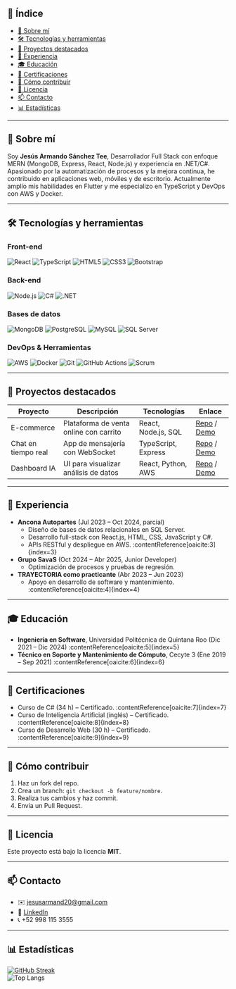 <!-- Tabla de contenido -->
## 📑 Índice
- [👋 Sobre mí](#-sobre-mí)
- [🛠️ Tecnologías y herramientas](#️-tecnologías-y-herramientas)
- [🚀 Proyectos destacados](#-proyectos-destacados)
- [💼 Experiencia](#-experiencia)
- [🎓 Educación](#-educación)
- [📜 Certificaciones](#-certificaciones)
- [🤝 Cómo contribuir](#-cómo-contribuir)
- [📄 Licencia](#-licencia)
- [📫 Contacto](#-contacto)
- [📊 Estadísticas](#-estadísticas)

---

## 👋 Sobre mí
Soy **Jesús Armando Sánchez Tee**, Desarrollador Full Stack con enfoque MERN (MongoDB, Express, React, Node.js) y experiencia en .NET/C#. Apasionado por la automatización de procesos y la mejora continua, he contribuido en aplicaciones web, móviles y de escritorio. Actualmente amplío mis habilidades en Flutter y me especializo en TypeScript y DevOps con AWS y Docker.

---

## 🛠️ Tecnologías y herramientas

### Front-end
![React](https://img.shields.io/static/v1?style=for-the-badge&message=React&logo=react&logoColor=61DAFB&color=20232A)
![TypeScript](https://img.shields.io/static/v1?style=for-the-badge&message=TypeScript&logo=typescript&logoColor=3178C6&color=FFFFFF)
![HTML5](https://img.shields.io/static/v1?style=for-the-badge&message=HTML5&logo=html5&logoColor=E34F26&color=FFFFFF)
![CSS3](https://img.shields.io/static/v1?style=for-the-badge&message=CSS3&logo=css3&logoColor=1572B6&color=FFFFFF)
![Bootstrap](https://img.shields.io/static/v1?style=for-the-badge&message=Bootstrap&logo=bootstrap&logoColor=7952B3&color=FFFFFF)

### Back-end
![Node.js](https://img.shields.io/static/v1?style=for-the-badge&message=Node.js&logo=node.js&logoColor=339933&color=FFFFFF)
![C#](https://img.shields.io/static/v1?style=for-the-badge&message=C%23&logo=c-sharp&logoColor=239120&color=FFFFFF)
![.NET](https://img.shields.io/static/v1?style=for-the-badge&message=.NET&logo=.net&logoColor=FFFFFF&color=512BD4)

### Bases de datos
![MongoDB](https://img.shields.io/static/v1?style=for-the-badge&message=MongoDB&logo=mongodb&logoColor=47A248&color=FFFFFF)
![PostgreSQL](https://img.shields.io/static/v1?style=for-the-badge&message=PostgreSQL&logo=postgresql&logoColor=4169E1&color=FFFFFF)
![MySQL](https://img.shields.io/static/v1?style=for-the-badge&message=MySQL&logo=mysql&logoColor=4479A1&color=FFFFFF)
![SQL Server](https://img.shields.io/static/v1?style=for-the-badge&message=SQL%20Server&logo=microsoft-sql-server&logoColor=CC2927&color=FFFFFF)

### DevOps & Herramientas
![AWS](https://img.shields.io/static/v1?style=for-the-badge&message=AWS&logo=amazon-aws&logoColor=FFFFFF&color=232F3E)
![Docker](https://img.shields.io/static/v1?style=for-the-badge&message=Docker&logo=docker&logoColor=2496ED&color=FFFFFF)
![Git](https://img.shields.io/static/v1?style=for-the-badge&message=Git&logo=git&logoColor=F05032&color=FFFFFF)
![GitHub Actions](https://img.shields.io/static/v1?style=for-the-badge&message=GitHub%20Actions&logo=github-actions&logoColor=2088FF&color=FFFFFF)
![Scrum](https://img.shields.io/static/v1?style=for-the-badge&message=SCRUM&color=000000&logo=data:image/png;base64)

---

## 🚀 Proyectos destacados
| Proyecto       | Descripción                             | Tecnologías          | Enlace                |
| -------------- | --------------------------------------- | -------------------- | --------------------- |
| E-commerce     | Plataforma de venta online con carrito  | React, Node.js, SQL  | [Repo](#) / [Demo](#) |
| Chat en tiempo real | App de mensajería con WebSocket     | TypeScript, Express  | [Repo](#) / [Demo](#) |
| Dashboard IA   | UI para visualizar análisis de datos    | React, Python, AWS   | [Repo](#) / [Demo](#) |

---

## 💼 Experiencia
- **Ancona Autopartes** (Jul 2023 – Oct 2024, parcial)  
  - Diseño de bases de datos relacionales en SQL Server.  
  - Desarrollo full-stack con React.js, HTML, CSS, JavaScript y C#.  
  - APIs RESTful y despliegue en AWS. :contentReference[oaicite:3]{index=3}  
- **Grupo SavaS** (Oct 2024 – Abr 2025, Junior Developer)  
  - Optimización de procesos y pruebas de regresión.  
- **TRAYECTORIA como practicante** (Abr 2023 – Jun 2023)  
  - Apoyo en desarrollo de software y mantenimiento. :contentReference[oaicite:4]{index=4}

---

## 🎓 Educación
- **Ingeniería en Software**, Universidad Politécnica de Quintana Roo (Dic 2021 – Dic 2024) :contentReference[oaicite:5]{index=5}  
- **Técnico en Soporte y Mantenimiento de Cómputo**, Cecyte 3 (Ene 2019 – Sep 2021) :contentReference[oaicite:6]{index=6}

---

## 📜 Certificaciones
- Curso de C# (34 h) – Certificado. :contentReference[oaicite:7]{index=7}  
- Curso de Inteligencia Artificial (inglés) – Certificado. :contentReference[oaicite:8]{index=8}  
- Curso de Desarrollo Web (30 h) – Certificado. :contentReference[oaicite:9]{index=9}  

---

## 🤝 Cómo contribuir
1. Haz un fork del repo.  
2. Crea un branch: `git checkout -b feature/nombre`.  
3. Realiza tus cambios y haz commit.  
4. Envía un Pull Request.

---

## 📄 Licencia
Este proyecto está bajo la licencia **MIT**.

---

## 📫 Contacto
- ✉️ jesusarmand20@gmail.com  
- 🔗 [LinkedIn](https://www.linkedin.com/in/jesus-sanchez-tee-46394425a)  
- 📞 +52 998 115 3555  

---

## 📊 Estadísticas
[![GitHub Streak](http://github-readme-streak-stats.herokuapp.com?user=JesusArmandoSanchezTee&theme=transparent)](https://git.io/streak-stats)  
![Top Langs](https://github-readme-stats.vercel.app/api/top-langs/?username=JesusArmandoSanchezTee&layout=compact&theme=transparent&show_icons=true)
